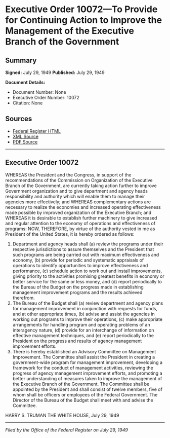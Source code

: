 # Executive Order 10072—To Provide for Continuing Action to Improve the Management of the Executive Branch of the Government

## Summary

**Signed:** July 29, 1949
**Published:** July 29, 1949

**Document Details:**
- Document Number: None
- Executive Order Number: 10072
- Citation: None

## Sources
- [Federal Register HTML](https://www.presidency.ucsb.edu/documents/executive-order-10072-provide-for-continuing-action-improve-the-management-the-executive)
- [XML Source](None)
- [PDF Source](None)

---

## Executive Order 10072

WHEREAS the President and the Congress, in support of the recommendations of the Commission on Organization of the Executive Branch of the Government, are currently taking action further to improve Government organization and to give department and agency heads responsibility and authority which will enable them to manage their agencies more effectively; and
WHEREAS complementary actions are necessary to realize the economies and increased operating effectiveness made possible by improved organization of the Executive Branch; and
WHEREAS it is desirable to establish further machinery to give increased and regular attention to the economy of operations and effectiveness of programs:
NOW, THEREFORE, by virtue of the authority vested in me as President of the United States, it is hereby ordered as follows:
1. Department and agency heads shall (a) review the programs under their respective jurisdictions to assure themselves and the President that such programs are being carried out with maximum effectiveness and economy, (b) provide for periodic and systematic appraisals of operations to identify opportunities to improve effectiveness and performance, (c) schedule action to work out and install improvements, giving priority to the activities promising greatest benefits in economy or better service for the same or less money, and (d) report periodically to the Bureau of the Budget on the progress made in establishing management improvement programs and the results achieved therefrom.
2. The Bureau of the Budget shall (a) review department and agency plans for management improvement in conjunction with requests for funds, and at other appropriate times, (b) advise and assist the agencies in working out programs to improve their operations, (c) make appropriate arrangements for handling program and operating problems of an interagency nature, (d) provide for an interchange of information on effective management techniques, and (e) report periodically to the President on the progress and results of agency management improvement efforts.
3. There is hereby established an Advisory Committee on Management Improvement. The Committee shall assist the President in creating a government-wide program for management improvement, developing a framework for the conduct of management activities, reviewing the progress of agency management improvement efforts, and promoting a better understanding of measures taken to improve the management of the Executive Branch of the Government. The Committee shall be appointed by the President and shall consist of twelve members, five of whom shall be officers or employees of the Federal Government. The Director of the Bureau of the Budget shall meet with and advise the Committee.

HARRY S. TRUMAN
THE WHITE HOUSE,
July 29, 1949

---

*Filed by the Office of the Federal Register on July 29, 1949*
